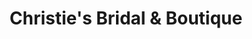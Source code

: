 ---
title: "Christie's Bridal & Boutique"
url: /steinbach/christies-bridal-und-boutique/
shop: Kleidung
---
